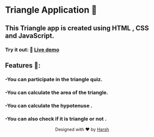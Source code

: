 

# Triangle Application 🚀
 
 ## This Triangle app is created using HTML , CSS and JavaScript.
 
 ### Try it out: 🌟   [Live demo](https://harsh-triangle-fun.netlify.app/)
 
 ## Features 🧐:
### -You can participate in the triangle quiz.
### -You can calculate the area of the triangle.
### -You can calculate the hypotenuse .
### -You can also check if it is triangle or not .



 
<p align="center">
Designed with ❤️ by <a href="https://kumarharsh.netlify.app">Harsh</a>
</p>
